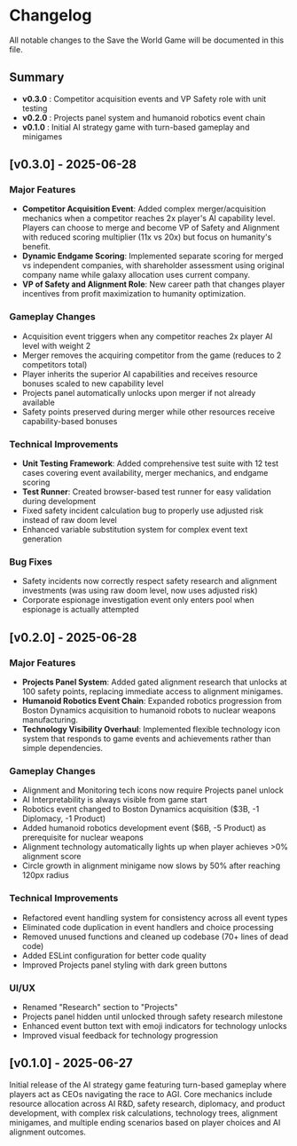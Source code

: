 # Changelog

All notable changes to the Save the World Game will be documented in this file.

## Summary

- **v0.3.0** : Competitor acquisition events and VP Safety role with unit testing
- **v0.2.0** : Projects panel system and humanoid robotics event chain  
- **v0.1.0** : Initial AI strategy game with turn-based gameplay and minigames

## [v0.3.0] - 2025-06-28

### Major Features
- **Competitor Acquisition Event**: Added complex merger/acquisition mechanics when a competitor reaches 2x player's AI capability level. Players can choose to merge and become VP of Safety and Alignment with reduced scoring multiplier (11x vs 20x) but focus on humanity's benefit.
- **Dynamic Endgame Scoring**: Implemented separate scoring for merged vs independent companies, with shareholder assessment using original company name while galaxy allocation uses current company.
- **VP of Safety and Alignment Role**: New career path that changes player incentives from profit maximization to humanity optimization.

### Gameplay Changes
- Acquisition event triggers when any competitor reaches 2x player AI level with weight 2
- Merger removes the acquiring competitor from the game (reduces to 2 competitors total)
- Player inherits the superior AI capabilities and receives resource bonuses scaled to new capability level
- Projects panel automatically unlocks upon merger if not already available
- Safety points preserved during merger while other resources receive capability-based bonuses

### Technical Improvements
- **Unit Testing Framework**: Added comprehensive test suite with 12 test cases covering event availability, merger mechanics, and endgame scoring
- **Test Runner**: Created browser-based test runner for easy validation during development
- Fixed safety incident calculation bug to properly use adjusted risk instead of raw doom level
- Enhanced variable substitution system for complex event text generation

### Bug Fixes
- Safety incidents now correctly respect safety research and alignment investments (was using raw doom level, now uses adjusted risk)
- Corporate espionage investigation event only enters pool when espionage is actually attempted

## [v0.2.0] - 2025-06-28

### Major Features
- **Projects Panel System**: Added gated alignment research that unlocks at 100 safety points, replacing immediate access to alignment minigames.
- **Humanoid Robotics Event Chain**: Expanded robotics progression from Boston Dynamics acquisition to humanoid robots to nuclear weapons manufacturing.
- **Technology Visibility Overhaul**: Implemented flexible technology icon system that responds to game events and achievements rather than simple dependencies.

### Gameplay Changes
- Alignment and Monitoring tech icons now require Projects panel unlock
- AI Interpretability is always visible from game start
- Robotics event changed to Boston Dynamics acquisition ($3B, -1 Diplomacy, -1 Product)
- Added humanoid robotics development event ($6B, -5 Product) as prerequisite for nuclear weapons
- Alignment technology automatically lights up when player achieves >0% alignment score
- Circle growth in alignment minigame now slows by 50% after reaching 120px radius

### Technical Improvements
- Refactored event handling system for consistency across all event types
- Eliminated code duplication in event handlers and choice processing
- Removed unused functions and cleaned up codebase (70+ lines of dead code)
- Added ESLint configuration for better code quality
- Improved Projects panel styling with dark green buttons

### UI/UX
- Renamed "Research" section to "Projects" 
- Projects panel hidden until unlocked through safety research milestone
- Enhanced event button text with emoji indicators for technology unlocks
- Improved visual feedback for technology progression

## [v0.1.0] - 2025-06-27

Initial release of the AI strategy game featuring turn-based gameplay where players act as CEOs navigating the race to AGI. Core mechanics include resource allocation across AI R&D, safety research, diplomacy, and product development, with complex risk calculations, technology trees, alignment minigames, and multiple ending scenarios based on player choices and AI alignment outcomes.
